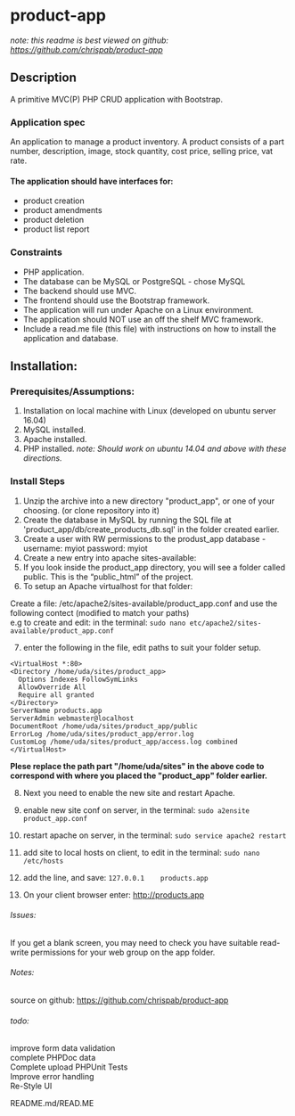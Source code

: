 # product-app

*note: this readme is best viewed on github: https://github.com/chrispab/product-app*

## Description
A primitive MVC(P) PHP CRUD application with Bootstrap.

### Application spec
An application to manage a product inventory. A product consists of a part number, description, image, stock quantity, cost price, selling price, vat rate.

#### The application should have interfaces for:
* product creation
* product amendments
* product deletion
* product list report

### Constraints
* PHP application.
* The database can be MySQL or PostgreSQL - chose MySQL
* The backend should use MVC.
* The frontend should use the Bootstrap framework.
* The application will run under Apache on a Linux environment.
* The application should NOT use an off the shelf MVC framework.
* Include a read.me file (this file) with instructions on how to install the application and database.


## Installation:
### Prerequisites/Assumptions:
1. Installation on local machine with Linux (developed on ubuntu server 16.04)
2. MySQL installed.
3. Apache installed.
4. PHP installed.
*note: Should work on ubuntu 14.04 and above with these directions.*

### Install Steps
1. Unzip  the archive into a new directory "product_app", or one of your choosing.  (or clone repository into it)
2. Create the database in MySQL by running the  SQL file at 'product_app/db/create_products_db.sql' in the folder created earlier.
3. Create a user with RW permissions to the  produst_app database -  username: myiot password: myiot
4. Create a new entry into apache sites-available:
5. If you look inside the product_app directory, you will see a folder called public. This is the “public_html” of the project.
6. To setup an Apache virtualhost for that folder:

Create a  file: /etc/apache2/sites-available/product_app.conf and use the following contect (modified to match your paths)  
e.g to create and edit: in the terminal: `sudo nano etc/apache2/sites-available/product_app.conf`  

7. enter the following in the file, edit paths to suit your folder setup.
```
<VirtualHost *:80>
<Directory /home/uda/sites/product_app>
  Options Indexes FollowSymLinks
  AllowOverride All
  Require all granted
</Directory>
ServerName products.app
ServerAdmin webmaster@localhost
DocumentRoot /home/uda/sites/product_app/public
ErrorLog /home/uda/sites/product_app/error.log
CustomLog /home/uda/sites/product_app/access.log combined
</VirtualHost>
```
**Plese replace the path part "/home/uda/sites" in the above code to correspond with where you placed the "product_app" folder earlier.**

8. Next you need to enable the new site and restart Apache.
9. enable new site conf on server, in the terminal: `sudo a2ensite product_app.conf`

10. restart apache on server, in the terminal: `sudo service apache2 restart`

11. add site to local hosts on client, to edit in the terminal: `sudo nano /etc/hosts`
12. add the line, and save: `127.0.0.1    products.app`

7. On your client browser enter: http://products.app

###### Issues:
If you get a blank screen, you may need to check you have suitable read-write permissions for your web group on the app folder.

###### Notes:
source on github: https://github.com/chrispab/product-app

###### todo:
improve form data validation  
complete PHPDoc data  
Complete upload PHPUnit Tests  
Improve error handling  
Re-Style UI


README.md/READ.ME
